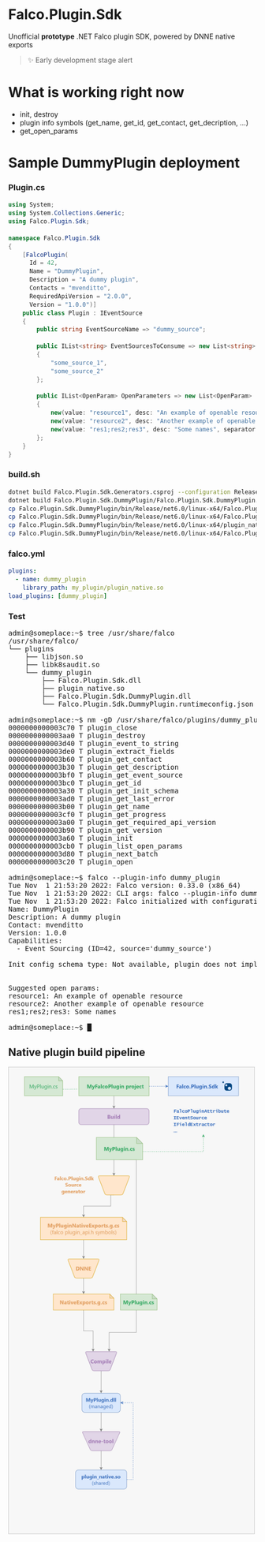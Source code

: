 # Falco.Plugin.Sdk

Unofficial **prototype** .NET Falco plugin SDK, powered by DNNE native exports

> ✨ Early development stage alert 

# What is working right now
  - init, destroy
  - plugin info symbols (get_name, get_id, get_contact, get_decription, ...)
  - get_open_params

# Sample DummyPlugin deployment
### Plugin.cs
```cs
using System;
using System.Collections.Generic;
using Falco.Plugin.Sdk;

namespace Falco.Plugin.Sdk
{
    [FalcoPlugin(
      Id = 42,
      Name = "DummyPlugin",
      Description = "A dummy plugin",
      Contacts = "mvenditto",
      RequiredApiVersion = "2.0.0",
      Version = "1.0.0")]
    public class Plugin : IEventSource
    {
        public string EventSourceName => "dummy_source";

        public IList<string> EventSourcesToConsume => new List<string> 
        { 
            "some_source_1",
            "some_source_2"
        };

        public IList<OpenParam> OpenParameters => new List<OpenParam>
        {
            new(value: "resource1", desc: "An example of openable resource"),
            new(value: "resource2", desc: "Another example of openable resource"),
            new(value: "res1;res2;res3", desc: "Some names", separator: ";"),
        };
    }
}
```

### build.sh
```bash
dotnet build Falco.Plugin.Sdk.Generators.csproj --configuration Release --runtime linux-x64 --no-self-contained
dotnet build Falco.Plugin.Sdk.DummyPlugin/Falco.Plugin.Sdk.DummyPlugin.csproj --configuration Release --runtime linux-x64 --no-self-contained
cp Falco.Plugin.Sdk.DummyPlugin/bin/Release/net6.0/linux-x64/Falco.Plugin.Sdk.dll /usr/share/falco/plugins/dummy_plugin
cp Falco.Plugin.Sdk.DummyPlugin/bin/Release/net6.0/linux-x64/Falco.Plugin.Sdk.DummyPlugin.dll /usr/share/falco/plugins/dummy_plugin
cp Falco.Plugin.Sdk.DummyPlugin/bin/Release/net6.0/linux-x64/plugin_native.so /usr/share/falco/plugins/dummy_plugin
cp Falco.Plugin.Sdk.DummyPlugin/bin/Release/net6.0/linux-x64/Falco.Plugin.Sdk.DummyPlugin.runtimeconfig.json /usr/share/falco/plugins/dummy_plugin
```

### falco.yml
```yaml
plugins:
  - name: dummy_plugin
    library_path: my_plugin/plugin_native.so
load_plugins: [dummy_plugin]
```
### Test
<pre><samp>admin@someplace:~$ <kbd>tree /usr/share/falco</kbd>
/usr/share/falco/
└── plugins
    ├── libjson.so
    ├── libk8saudit.so
    └── dummy_plugin
        ├── Falco.Plugin.Sdk.dll
        ├── plugin_native.so
        ├── Falco.Plugin.Sdk.DummyPlugin.dll
        └── Falco.Plugin.Sdk.DummyPlugin.runtimeconfig.json</samp>
        
<samp>admin@someplace:~$ <kbd>nm -gD /usr/share/falco/plugins/dummy_plugin/plugin_native.so | grep plugin_</kbd>
0000000000003c70 T plugin_close
0000000000003aa0 T plugin_destroy
0000000000003d40 T plugin_event_to_string
0000000000003de0 T plugin_extract_fields
0000000000003b60 T plugin_get_contact
0000000000003b30 T plugin_get_description
0000000000003bf0 T plugin_get_event_source
0000000000003bc0 T plugin_get_id
0000000000003a30 T plugin_get_init_schema
0000000000003ad0 T plugin_get_last_error
0000000000003b00 T plugin_get_name
0000000000003cf0 T plugin_get_progress
0000000000003a00 T plugin_get_required_api_version
0000000000003b90 T plugin_get_version
0000000000003a60 T plugin_init
0000000000003cb0 T plugin_list_open_params
0000000000003d80 T plugin_next_batch
0000000000003c20 T plugin_open</samp>

<samp>admin@someplace:~$ <kbd>falco --plugin-info dummy_plugin</kbd>
Tue Nov  1 21:53:20 2022: Falco version: 0.33.0 (x86_64)
Tue Nov  1 21:53:20 2022: CLI args: falco --plugin-info dummy_plugin
Tue Nov  1 21:53:20 2022: Falco initialized with configuration file: /etc/falco/falco.yaml
Name: DummyPlugin
Description: A dummy plugin
Contact: mvenditto
Version: 1.0.0
Capabilities:
  - Event Sourcing (ID=42, source='dummy_source')

Init config schema type: Not available, plugin does not implement the init config schema functionality


Suggested open params:
resource1: An example of openable resource
resource2: Another example of openable resource
res1;res2;res3: Some names

admin@someplace:~$ █</samp></pre>

## Native plugin build pipeline

<img src="docs/build_pipeline.png" width="500"/>
